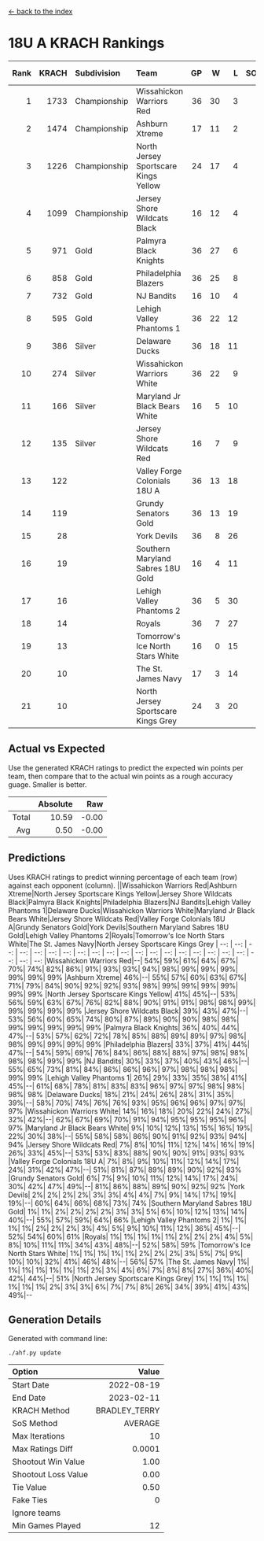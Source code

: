 [<- back to the index](readme.md)
# 18U A KRACH Rankings
Rank|KRACH|Subdivision|Team|GP|W|L|SOW|SOL|T|SoS|Exp Wins|Win Diff
---:|---:|:---|:---|---:|---:|---:|---:|---:|---:|---:|---:|---:
1|1733|Championship|Wissahickon Warriors Red|36|30|3|2|1|0|394|30.3|-1.7
2|1474|Championship|Ashburn Xtreme|17|11|2|4|0|0|293|14.6|-0.4
3|1226|Championship|North Jersey Sportscare Kings Yellow|24|17|4|1|2|0|597|17.3|-0.7
4|1099|Championship|Jersey Shore Wildcats Black|16|12|4|0|0|0|589|11.5|-0.5
5|971|Gold|Palmyra Black Knights|36|27|6|1|2|0|469|27.3|-0.7
6|858|Gold|Philadelphia Blazers|36|25|8|1|2|0|521|25.5|-0.5
7|732|Gold|NJ Bandits|16|10|4|1|1|0|576|10.7|-0.3
8|595|Gold|Lehigh Valley Phantoms 1|36|22|12|2|0|0|532|23.6|-0.4
9|386|Silver|Delaware Ducks|36|18|11|4|3|0|513|22.1|0.1
10|274|Silver|Wissahickon Warriors White|36|22|9|1|4|0|353|23.8|0.8
11|166|Silver|Maryland Jr Black Bears White|16|5|10|0|1|0|760|5.0|-0.0
12|135|Silver|Jersey Shore Wildcats Red|16|7|9|0|0|0|624|7.2|0.2
13|122||Valley Forge Colonials 18U A|36|13|18|2|3|0|523|15.6|0.6
14|119||Grundy Senators Gold|36|13|19|2|2|0|531|15.5|0.5
15|28||York Devils|36|8|26|2|0|0|414|10.9|0.9
16|19||Southern Maryland Sabres 18U Gold|16|4|11|0|1|0|268|4.4|0.4
17|16||Lehigh Valley Phantoms 2|36|5|30|1|0|0|480|6.5|0.5
18|14||Royals|36|7|27|0|2|0|381|7.6|0.6
19|13||Tomorrow's Ice North Stars White|16|0|15|1|0|0|711|1.0|0.0
20|10||The St. James Navy|17|3|14|0|0|0|296|3.3|0.3
21|10||North Jersey Sportscare Kings Grey|24|3|20|0|1|0|369|3.2|0.2

## Actual vs Expected
Use the generated KRACH ratings to predict the expected win points per team, then compare that to the actual win points as a rough accuracy guage. Smaller is better.

||Absolute|Raw
|---:|---:|---:
|Total|10.59|-0.00
|Avg|0.50|-0.00

## Predictions
Uses KRACH ratings to predict winning percentage of each team (row) against each opponent (column).
||Wissahickon Warriors Red|Ashburn Xtreme|North Jersey Sportscare Kings Yellow|Jersey Shore Wildcats Black|Palmyra Black Knights|Philadelphia Blazers|NJ Bandits|Lehigh Valley Phantoms 1|Delaware Ducks|Wissahickon Warriors White|Maryland Jr Black Bears White|Jersey Shore Wildcats Red|Valley Forge Colonials 18U A|Grundy Senators Gold|York Devils|Southern Maryland Sabres 18U Gold|Lehigh Valley Phantoms 2|Royals|Tomorrow's Ice North Stars White|The St. James Navy|North Jersey Sportscare Kings Grey
| --: | --: | --: | --: | --: | --: | --: | --: | --: | --: | --: | --: | --: | --: | --: | --: | --: | --: | --: | --: | --: | --: 
|Wissahickon Warriors Red|--| 54%| 59%| 61%| 64%| 67%| 70%| 74%| 82%| 86%| 91%| 93%| 93%| 94%| 98%| 99%| 99%| 99%| 99%| 99%| 99%
|Ashburn Xtreme| 46%|--| 55%| 57%| 60%| 63%| 67%| 71%| 79%| 84%| 90%| 92%| 92%| 93%| 98%| 99%| 99%| 99%| 99%| 99%| 99%
|North Jersey Sportscare Kings Yellow| 41%| 45%|--| 53%| 56%| 59%| 63%| 67%| 76%| 82%| 88%| 90%| 91%| 91%| 98%| 98%| 99%| 99%| 99%| 99%| 99%
|Jersey Shore Wildcats Black| 39%| 43%| 47%|--| 53%| 56%| 60%| 65%| 74%| 80%| 87%| 89%| 90%| 90%| 98%| 98%| 99%| 99%| 99%| 99%| 99%
|Palmyra Black Knights| 36%| 40%| 44%| 47%|--| 53%| 57%| 62%| 72%| 78%| 85%| 88%| 89%| 89%| 97%| 98%| 98%| 99%| 99%| 99%| 99%
|Philadelphia Blazers| 33%| 37%| 41%| 44%| 47%|--| 54%| 59%| 69%| 76%| 84%| 86%| 88%| 88%| 97%| 98%| 98%| 98%| 98%| 99%| 99%
|NJ Bandits| 30%| 33%| 37%| 40%| 43%| 46%|--| 55%| 65%| 73%| 81%| 84%| 86%| 86%| 96%| 97%| 98%| 98%| 98%| 99%| 99%
|Lehigh Valley Phantoms 1| 26%| 29%| 33%| 35%| 38%| 41%| 45%|--| 61%| 68%| 78%| 81%| 83%| 83%| 96%| 97%| 97%| 98%| 98%| 98%| 98%
|Delaware Ducks| 18%| 21%| 24%| 26%| 28%| 31%| 35%| 39%|--| 58%| 70%| 74%| 76%| 76%| 93%| 95%| 96%| 96%| 97%| 97%| 97%
|Wissahickon Warriors White| 14%| 16%| 18%| 20%| 22%| 24%| 27%| 32%| 42%|--| 62%| 67%| 69%| 70%| 91%| 94%| 95%| 95%| 95%| 96%| 97%
|Maryland Jr Black Bears White|  9%| 10%| 12%| 13%| 15%| 16%| 19%| 22%| 30%| 38%|--| 55%| 58%| 58%| 86%| 90%| 91%| 92%| 93%| 94%| 94%
|Jersey Shore Wildcats Red|  7%|  8%| 10%| 11%| 12%| 14%| 16%| 19%| 26%| 33%| 45%|--| 53%| 53%| 83%| 88%| 90%| 90%| 91%| 93%| 93%
|Valley Forge Colonials 18U A|  7%|  8%|  9%| 10%| 11%| 12%| 14%| 17%| 24%| 31%| 42%| 47%|--| 51%| 81%| 87%| 89%| 89%| 90%| 92%| 93%
|Grundy Senators Gold|  6%|  7%|  9%| 10%| 11%| 12%| 14%| 17%| 24%| 30%| 42%| 47%| 49%|--| 81%| 86%| 88%| 89%| 90%| 92%| 92%
|York Devils|  2%|  2%|  2%|  2%|  3%|  3%|  4%|  4%|  7%|  9%| 14%| 17%| 19%| 19%|--| 60%| 64%| 66%| 68%| 73%| 74%
|Southern Maryland Sabres 18U Gold|  1%|  1%|  2%|  2%|  2%|  2%|  3%|  3%|  5%|  6%| 10%| 12%| 13%| 14%| 40%|--| 55%| 57%| 59%| 64%| 66%
|Lehigh Valley Phantoms 2|  1%|  1%|  1%|  1%|  2%|  2%|  2%|  3%|  4%|  5%|  9%| 10%| 11%| 12%| 36%| 45%|--| 52%| 54%| 60%| 61%
|Royals|  1%|  1%|  1%|  1%|  1%|  2%|  2%|  2%|  4%|  5%|  8%| 10%| 11%| 11%| 34%| 43%| 48%|--| 52%| 58%| 59%
|Tomorrow's Ice North Stars White|  1%|  1%|  1%|  1%|  1%|  2%|  2%|  2%|  3%|  5%|  7%|  9%| 10%| 10%| 32%| 41%| 46%| 48%|--| 56%| 57%
|The St. James Navy|  1%|  1%|  1%|  1%|  1%|  1%|  1%|  2%|  3%|  4%|  6%|  7%|  8%|  8%| 27%| 36%| 40%| 42%| 44%|--| 51%
|North Jersey Sportscare Kings Grey|  1%|  1%|  1%|  1%|  1%|  1%|  1%|  2%|  3%|  3%|  6%|  7%|  7%|  8%| 26%| 34%| 39%| 41%| 43%| 49%|--

## Generation Details

Generated with command line:
```
./ahf.py update
```

| Option | Value |
| :----- | ----: |
| Start Date | 2022-08-19 |
| End Date | 2023-02-11 |
| KRACH Method | BRADLEY_TERRY |
| SoS Method | AVERAGE |
| Max Iterations | 10 |
| Max Ratings Diff | 0.0001 |
| Shootout Win Value | 1.00 |
| Shootout Loss Value | 0.00 |
| Tie Value | 0.50 |
| Fake Ties | 0 |
| Ignore teams |  |
| Min Games Played | 12 |

